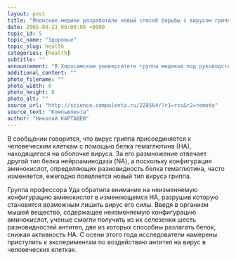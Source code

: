 ```yaml
---
layout: post
title: "Японские медики разработали новый способ борьбы с вирусом гриппа"
date: 2005-09-21 00:00:00 +0000
topic_id: 5
topic_name: "Здоровье"
topic_slug: health
categories: [health]
subtitle: ""
announcement: "В Хиросимском университете группа медиков под руководством профессора Тайдзо Уда разработали способ обессиливания вируса гриппа. Об этом открытии ученые намерены официально заявить на международной конференции стран тихоокеанского бассейна, которая откроется на Гавайских островах в декабре 2005 года, сообщает РИА \"Новости\" со ссылкой на японскую прессу."
additional_content: ""
photo_filename: ""
photo_width: 0
photo_height: 0
photo_alt: ""
source_url: "http://science.compulenta.ru/228564/?r1=rss&r2=remote"
source_text: "Компьюлента"
author: "Николай КАРТАШЕВ"
---
```

В сообщении говорится, что вирус гриппа присоединяется к человеческим клеткам с помощью белка гемаглютина (НА), находящегося на оболочке вируса. За его размножение отвечает другой тип белка нейроаминодаза (NA), а поскольку конфигурация аминокислот, определяющих разновидность белка гемаглютина, часто изменяется, ежегодно появляется новый тип вируса гриппа.

Группа профессора Уда обратила внимание на неизменяемую конфигурацию аминокислот в изменяющемся НА, разрушив которую становится возможным лишить вирус его силы. Введя в организм мышей вещество, содержащее неизменяемую конфигурацию аминокислот, ученые смогли получить из их селезенки шесть разновидностей антител, две из которых способны разлагать белок, снижая активность НА. С осени этого года исследователи намерены приступить к экспериментам по воздействию антител на вирус в человеческих клетках.
